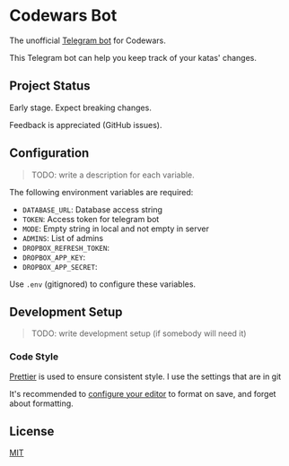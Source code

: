 # Codewars Bot

The unofficial [Telegram bot](https://t.me/codewars_bot) for Codewars.

This Telegram bot can help you keep track of your katas' changes.

## Project Status

Early stage. Expect breaking changes.

Feedback is appreciated (GitHub issues).

## Configuration

> TODO: write a description for each variable.

The following environment variables are required:

- `DATABASE_URL`: Database access string
- `TOKEN`: Access token for telegram bot
- `MODE`: Empty string in local and not empty in server
- `ADMINS`: List of admins
- `DROPBOX_REFRESH_TOKEN`:
- `DROPBOX_APP_KEY`:
- `DROPBOX_APP_SECRET`:

Use `.env` (gitignored) to configure these variables.

## Development Setup

> TODO: write development setup (if somebody will need it)

### Code Style

[Prettier](https://prettier.io/) is used to ensure consistent style. I use the settings that are in git

It's recommended to [configure your editor](https://prettier.io/docs/en/editors.html) to format on save, and forget about formatting.

## License

[MIT](./LICENSE)
